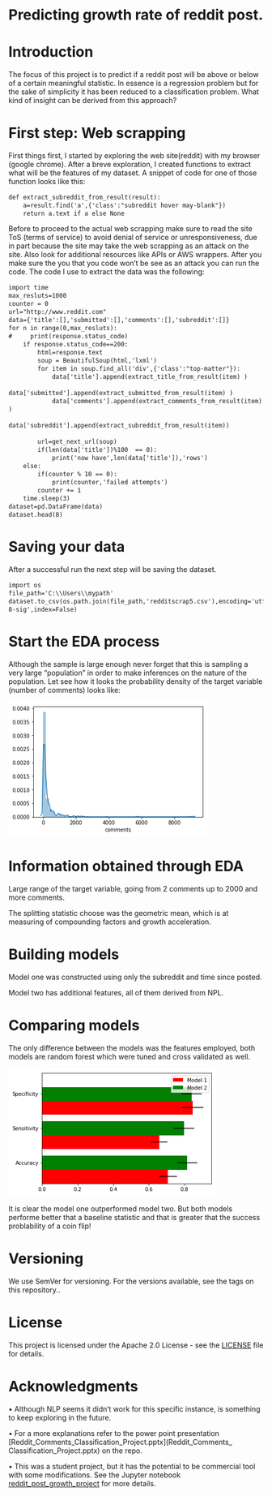 # Predicting growth rate of reddit post.

# Introduction

The focus of this project is to predict if a reddit post will be above or below of a certain meaningful statistic. In essence is a regression problem but for the sake of simplicity it has been reduced to a classification problem. What kind of insight can be derived from this approach?

# First step: Web scrapping
First things first, I started by exploring the web site(reddit) with my browser (google chrome). After a breve exploration, I created functions to extract what will be the features of my dataset. A snippet of code for one of those function looks like this:
```
def extract_subreddit_from_result(result):
    a=result.find('a',{'class':"subreddit hover may-blank"})
    return a.text if a else None
```
Before to proceed to the actual web scrapping make sure to read the site ToS (terms of service) to avoid denial of service or unresponsiveness, due in part because the site may take the web scrapping as an attack on the site. Also look for additional resources like APIs or AWS wrappers. After you make sure the you that you code won’t be see as an attack you can run the code. The code I use to extract the data was the following:
```
import time
max_resluts=1000
counter = 0
url="http://www.reddit.com"
data={'title':[],'submitted':[],'comments':[],'subreddit':[]}
for n in range(0,max_resluts):
#     print(response.status_code)
    if response.status_code==200:    
        html=response.text
        soup = BeautifulSoup(html,'lxml')        
        for item in soup.find_all('div',{'class':"top-matter"}):
            data['title'].append(extract_title_from_result(item) )
            data['submitted'].append(extract_submitted_from_result(item) )
            data['comments'].append(extract_comments_from_result(item) )
            data['subreddit'].append(extract_subreddit_from_result(item))
        
        url=get_next_url(soup)
        if(len(data['title'])%100  == 0):
            print('now have',len(data['title']),'rows')
    else:
        if(counter % 10 == 0):
            print(counter,'failed attempts')
        counter += 1
    time.sleep(3)
dataset=pd.DataFrame(data)
dataset.head(8) 
```
# Saving your data
After a successful run the next step will be saving the dataset.
```
import os                                                                       
file_path='C:\\Users\\mypath'   
dataset.to_csv(os.path.join(file_path,'redditscrap5.csv'),encoding='utf-8-sig',index=False)   
```

# Start the EDA process

Although the sample is large enough never forget that this is sampling a very large “population” in order to make inferences on the nature of the population. Let see how it looks the probability density of the target variable (number of comments) looks like:

![proj3hist.png](proj3hist.png)

# Information obtained through EDA

Large range of the target variable, going from 2 comments up to 2000 and more comments. 

The splitting statistic choose was the geometric mean, which is at measuring of compounding factors and growth acceleration.

# Building models 
Model one was constructed using only the subreddit and time since posted.

Model two has additional features, all of them derived from NPL.

# Comparing models
The only difference between the models was the features employed, both models are random forest which were tuned and cross validated as well.

![barmodels.png](barmodels.png)

It is clear the model one outperformed model two. But both models performe better that a baseline statistic and that
is greater that the success problability of a coin flip!

# Versioning

We use SemVer for versioning. For the versions available, see the tags on this repository..

# License

This project is licensed under the Apache 2.0 License - see the [LICENSE](LICENSE) file for details.

# Acknowledgments
•	Although NLP seems it didn’t work for this specific instance, is something to keep exploring in the future.

•	For a more explanations refer to the power point presentation [Reddit_Comments_Classification_Project.pptx](Reddit_Comments_ Classification_Project.pptx) on the repo.

•	This was a student project, but it has the potential to be commercial tool with some modifications. See the Jupyter notebook   [reddit_post_growth_project](reddit_post_growth_project.ipynb) for more details.


